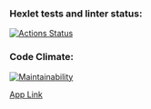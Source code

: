 ### Hexlet tests and linter status:

[![Actions Status](https://github.com/AnastasiaBrykina/frontend-project-12/actions/workflows/hexlet-check.yml/badge.svg)](https://github.com/AnastasiaBrykina/frontend-project-12/actions)

### Code Climate:

[![Maintainability](https://api.codeclimate.com/v1/badges/55caa4777a8b098b7d8b/maintainability)](https://codeclimate.com/github/AnastasiaBrykina/frontend-project-12/maintainability)

<a href="https://frontend-project-12-3exd.onrender.com/">App Link</a>
